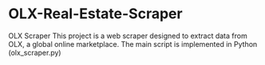 # OLX-Real-Estate-Scraper
OLX Scraper This project is a web scraper designed to extract data from OLX, a global online marketplace. The main script is implemented in Python (olx_scraper.py)
